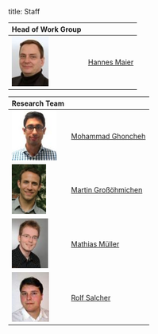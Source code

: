 title: Staff


|Head of Work Group	|                       |
|------------------|-----------------------|
|[![Picture Hannes Maier](staff/HMA_small.jpg)](staff/hma.html "Hannes Maier")|[Hannes Maier](staff/hma.html "Hannes Maier")|
										
																						

														

|Research Team     	|                       |
|------------------|-----------------------|
|[![Picture Mohammad Ghoncheh](staff/MGH_small.jpg)](staff/mgh.html "Mohammad Ghoncheh")|	[Mohammad Ghoncheh](staff/mgh.html "Mohammad Ghoncheh")|
|[![Picture Martin Großöhmichen](staff/MGR_small.jpg)](staff/mgr.html "Martin Großöhmichen")|	[Martin Großöhmichen](staff/mgr.html "Martin Großöhmichen")|
|[![Picture Mathias Müller](staff/MMU_small.jpg)](staff/mmu.html "Mathias Müller")|	[Mathias Müller](staff/mmu.html "Mathias Müller ")|
|[![Picture Rolf Salcher](staff/RSA_small.jpg)](staff/rsa.html "Rolf Salcher")| [Rolf Salcher](staff/rsa.html "Rolf Salcher")|







 



